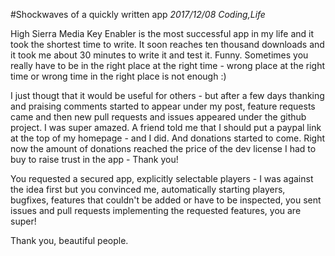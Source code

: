 #Shockwaves of a quickly written app
_2017/12/08 Coding,Life_

High Sierra Media Key Enabler is the most successful app in my life and it took the shortest time to write. It soon reaches ten thousand downloads and it took me about 30 minutes to write it and test it. Funny. Sometimes you really have to be in the right place at the right time - wrong place at the right time or wrong time in the right place is not enough :)

I just thougt that it would be useful for others - but after a few days thanking and praising comments started to appear under my post, feature requests came and then new pull requests and issues appeared under the github project. I was super amazed. A friend told me that I should put a paypal link at the top of my homepage - and I did. And donations started to come. Right now the amount of donations reached the price of the dev license I had to buy to raise trust in the app - Thank you!

You requested a secured app, explicitly selectable players - I was against the idea first but you convinced me, automatically starting players, bugfixes, features that couldn't be added or have to be inspected, you sent issues and pull requests implementing the requested features, you are super!

Thank you, beautiful people.